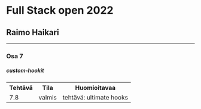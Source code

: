 # Full Stack open 2022
## Raimo Haikari

---

### Osa 7

##### custom-hookit 

<table>
  <tr>
    <th>Tehtävä</th>
    <th>Tila</th>
    <th>Huomioitavaa</th>
  </tr>
  <tr>
    <td>7.8</td>
    <td>valmis</td>
    <td>tehtävä: ultimate hooks</td>
  </tr>
</table>
